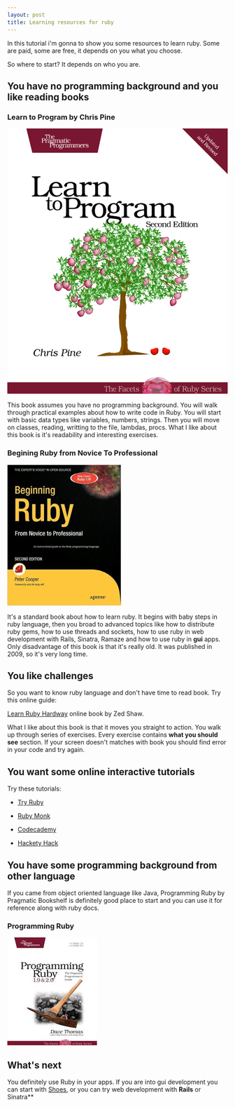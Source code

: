 ```yaml
---
layout: post
title: Learning resources for ruby
---
```


In this tutorial i'm gonna to show you some resources to learn ruby. Some are
paid, some are free, it depends on you what you choose.

So where to start? It depends on who you are.

## You have no programming background and you like reading books

### Learn to Program by Chris Pine

<a href="http://www.amazon.com/Learn-Program-Second-Facets-Ruby/dp/1934356360/ref=sr_1_1?s=books&ie=UTF8&qid=1396001035&sr=1-1&keywords=learn+to+program"><img class="book" src="/images/learn-to-program.jpg"></img></a>

This book assumes you have no programming background. You will walk
through practical examples about how to write code in Ruby. You will start
with basic data types like variables, numbers, strings. Then you will move on
classes, reading, writting to the file, lambdas, procs. What I like about
this book is it's readability and interesting exercises.

### Begining Ruby from Novice To Professional

<a
href="http://www.amazon.com/Beginning-Ruby-Novice-Professional-Experts/dp/1430223634/ref=sr_1_1?s=books&ie=UTF8&qid=1396001263&sr=1-1&keywords=beginning+ruby+from+novice+to+professional"><img
class="book" src="/images/beginning-ruby.jpg"></img></a>

It's a standard book about how to learn ruby. It begins with baby steps in ruby
language, then you broad to advanced topics like how to distribute ruby gems,
how to use threads and sockets, how to use ruby in web development with Rails,
Sinatra, Ramaze and how to use ruby in **gui** apps. Only disadvantage of this
book is that it's really old. It was published in 2009, so it's very long time.

## You like challenges

So you want to know ruby language and don't have time to read book. Try this
online guide:

[Learn Ruby Hardway](http://ruby.learncodethehardway.org/book/) online book by Zed Shaw.

What I like about this book is that it moves you straight to action. You walk up through series of exercises. Every exercise contains **what you should see**
section. If your screen doesn't matches with book you should find error in your
code and try again.

## You want some online interactive tutorials

Try these tutorials:

* [Try Ruby](http://tryruby.org/levels/1/challenges/0)

* [Ruby Monk](https://rubymonk.com/)

* [Codecademy](http://www.codecademy.com/tracks/ruby)

* [Hackety Hack](http://hackety.com/)

## You have some programming background from other language

If you came from object oriented language like Java, Programming Ruby by
Pragmatic Bookshelf is definitely good place to start and you can use it for
reference along with ruby docs.

### Programming Ruby
<a
href="http://www.amazon.com/Programming-Ruby-1-9-2-0-Programmers/dp/1937785491/ref=pd_sim_b_1/192-2394227-8927164?ie=UTF8&refRID=0YE5JVBZCNGW64CSXBVX"><img
class="book" src="/images/programming-ruby.jpeg"></img></a>

## What's next

You definitely use Ruby in your apps. If you are into gui development you can
start with [Shoes](http://shoesrb.com/), or you can try web development with
**Rails** or Sinatra**



